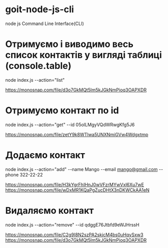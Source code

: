 # goit-node-js-cli

node js Command Line Interface(CLI)

# Отримуємо і виводимо весь список контактів у вигляді таблиці (console.table)

node index.js --action="list"

https://monosnap.com/file/d3o7GkMQt5lm5kJGkNmPioq3OAPXDR

# Отримуємо контакт по id

node index.js --action="get" --id 05olLMgyVQdWRwgKfg5J6

https://monosnap.com/file/zetY9k8WTlwa5UNXNmiGVw4Wdgxtmp

# Додаємо контакт

node index.js --action="add" --name Mango --email mango@gmail.com --phone 322-22-22

https://monosnap.com/file/H3kYgrFhIHnJ0wVFzrMYwVxl6Xu7wE
https://monosnap.com/file/wDxMR1KQaPgZucDHtX3nDKWCkAA1eN

# Видаляємо контакт

node index.js --action="remove" --id qdggE76Jtbfd9eWJHrssH

https://monosnap.com/file/C2g9I8N2szPA2skjcM4bs0uHqySxw3
https://monosnap.com/file/d3o7GkMQt5lm5kJGkNmPioq3OAPXDR
